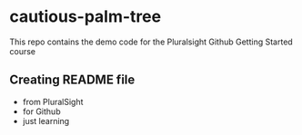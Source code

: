 # cautious-palm-tree
This repo contains the demo code for the Pluralsight Github Getting Started course
## Creating README file 
- from PluralSight
- for Github
- just learning
